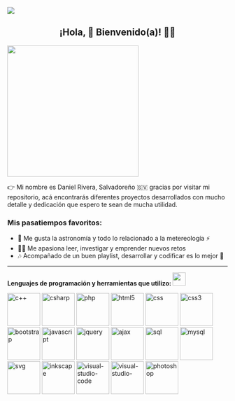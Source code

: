 ![](https://komarev.com/ghpvc/?username=danielrivera03&color=red)
<h2 align="center">¡Hola, 👊 Bienvenido(a)! 👋😼 </h2>
<img src="https://img.17qq.com/images/crswuhswrqx.jpeg" height="300">
<p>👉 Mi nombre es Daniel Rivera, Salvadoreño 🇸🇻 gracias por visitar mi repositorio, acá encontrarás diferentes proyectos desarrollados con mucho detalle y dedicación que espero te sean de mucha utilidad.</p>

<h3>Mis pasatiempos favoritos:</h3>

- 🔭 Me gusta la astronomía y todo lo relacionado a la metereología ⚡
- 👨‍💻 Me apasiona leer, investigar y emprender nuevos retos
- 🎶 Acompañado de un buen playlist, desarrollar y codificar es lo mejor 🙌


---

<p align="left"><b>Lenguajes de programación y herramientas que utilizo: </b></h3><img src="https://img.17qq.com/images/hmcodkcnppv.jpeg" width="30" height="30"></p>
<p align="left">
  <img src="https://cdn.icon-icons.com/icons2/2148/PNG/512/c_icon_132529.png" alt="c++" width="75" height="75"/>
  <img src="https://cdn.icon-icons.com/icons2/2415/PNG/512/csharp_original_logo_icon_146578.png" alt="csharp" width="75" height="75"/>
  <img src="https://cdn.icon-icons.com/icons2/273/PNG/256/icon_php_256_30044.png" alt="php" width="75" height="75"/>
  <img src="https://cdn.icon-icons.com/icons2/17/PNG/256/social_html5_1970.png" alt="html5" width="75" height="75"/> 
  <img src="https://cdn.icon-icons.com/icons2/273/PNG/256/icon_css_256_30045.png" alt="css" width="75" height="75"/>
  <img src="https://cdn.icon-icons.com/icons2/100/PNG/256/css3_socialnetwork_17450.png" alt="css3" width="75" height="75"/>
  <img src="https://cdn.worldvectorlogo.com/logos/bootstrap-5-1.svg" alt="bootstrap" width="75" height="75"/>
  <img src="https://cdn.icon-icons.com/icons2/1504/PNG/512/textxjavascript_103696.png" alt="javascript" width="75" height="75"/>
  <img src="https://cdn.icon-icons.com/icons2/2415/PNG/512/jquery_original_wordmark_logo_icon_146447.png" alt="jquery" width="75" height="75"/>
  <img src="https://raw.githubusercontent.com/prplx/svg-logos/5585531d45d294869c4eaab4d7cf2e9c167710a9/svg/ajax.svg" alt="ajax" width="75" height="75"/>
  <img src="https://cdn.icon-icons.com/icons2/273/PNG/256/icon_sql_256_30046.png" alt="sql" width="75" height="75"/>
  <img src="https://cdn.icon-icons.com/icons2/1508/PNG/512/mysqlworkbench_103806.png" alt="mysql" width="75" height="75"/>
  <img src="https://cdn.icon-icons.com/icons2/273/PNG/256/icon_svg_256_30063.png" alt="svg" width="75" height="75"/>
  <img src="https://upload.wikimedia.org/wikipedia/commons/a/a2/Inkscape_logo_%282-colour%29.svg" alt="inkscape" width="75" height="75"/>
  <img src="https://cdn.icon-icons.com/icons2/1381/PNG/512/visualstudiocode_93981.png" alt="visual-studio-code" width="75" height="75"/>
  <img src="https://cdn.icon-icons.com/icons2/615/PNG/256/Visual_Studio_icon-icons.com_56597.png" alt="visual-studio-" width="75" height="75"/>
  <img src="https://cdn.icon-icons.com/icons2/2198/PNG/512/adobe_photoshop_folder_icon_133961.png" alt="photoshop" width="75" height="75"/>
</p>

<!--
**DanielRivera03/DanielRivera03** is a ✨ _special_ ✨ repository because its `README.md` (this file) appears on your GitHub profile.

Here are some ideas to get you started:

- 🔭 I’m currently working on ...
- 🌱 I’m currently learning ...
- 👯 I’m looking to collaborate on ...
- 🤔 I’m looking for help with ...
- 💬 Ask me about ...
- 📫 How to reach me: ...
- 😄 Pronouns: ...
- ⚡ Fun fact: ...
-->
